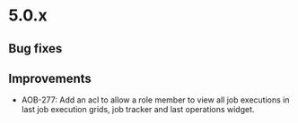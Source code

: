# 5.0.x

## Bug fixes

## Improvements

- AOB-277: Add an acl to allow a role member to view all job executions in last job execution grids, job tracker and last operations widget.
